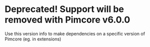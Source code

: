 


# Deprecated! Support will be removed with Pimcore v6.0.0

Use this version info to make dependencies on a specific version of Pimcore (eg. in extensions)
